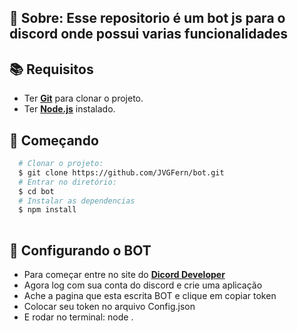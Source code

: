 ## :page_with_curl: Sobre: Esse repositorio é um bot js para o discord onde possui varias funcionalidades


## :books: Requisitos
- Ter [**Git**](https://git-scm.com/) para clonar o projeto.
- Ter [**Node.js**](https://nodejs.org/en/) instalado.


## :rocket: Começando
``` bash
  # Clonar o projeto:
  $ git clone https://github.com/JVGFern/bot.git
  # Entrar no diretório:
  $ cd bot
  # Instalar as dependencias
  $ npm install
  
```

## :rocket: Configurando o BOT

- Para começar entre no site do [**Dicord Developer**](https://discord.com/developers/applications)
- Agora log com sua conta do discord e crie uma aplicação 
- Ache a pagina que esta escrita BOT e  clique em copiar token 
- Colocar seu token no arquivo Config.json
- E rodar no terminal: node .
 
